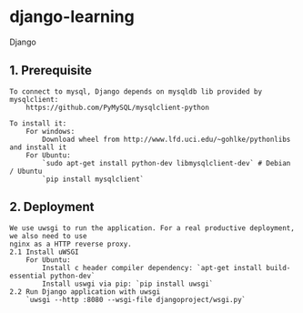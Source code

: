 # django-learning
Django


## 1. Prerequisite
    To connect to mysql, Django depends on mysqldb lib provided by mysqlclient:
        https://github.com/PyMySQL/mysqlclient-python

    To install it:
        For windows:
            Download wheel from http://www.lfd.uci.edu/~gohlke/pythonlibs and install it
        For Ubuntu:
            `sudo apt-get install python-dev libmysqlclient-dev` # Debian / Ubuntu
            `pip install mysqlclient`



## 2. Deployment
    We use uwsgi to run the application. For a real productive deployment, we also need to use
    nginx as a HTTP reverse proxy.
    2.1 Install uWSGI
        For Ubuntu:
            Install c header compiler dependency: `apt-get install build-essential python-dev`
            Install uswgi via pip: `pip install uwsgi`
    2.2 Run Django application with uwsgi
        `uwsgi --http :8080 --wsgi-file djangoproject/wsgi.py`

